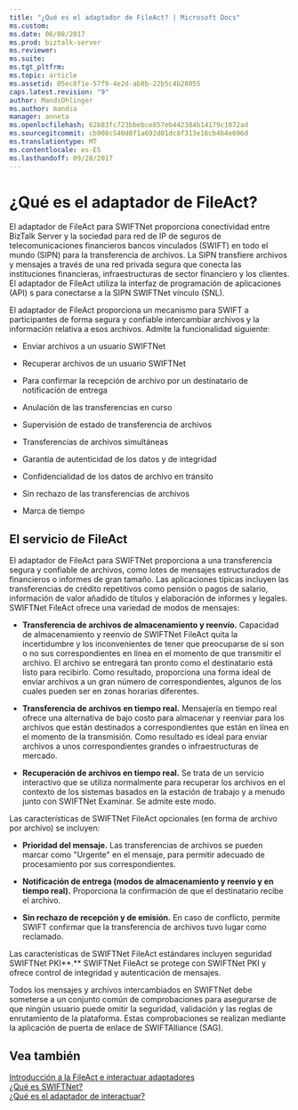```yaml
---
title: "¿Qué es el adaptador de FileAct? | Microsoft Docs"
ms.custom: 
ms.date: 06/08/2017
ms.prod: biztalk-server
ms.reviewer: 
ms.suite: 
ms.tgt_pltfrm: 
ms.topic: article
ms.assetid: 05ec8f1e-57f9-4e2d-ab8b-22b5c4b28055
caps.latest.revision: "9"
author: MandiOhlinger
ms.author: mandia
manager: anneta
ms.openlocfilehash: 62b83fc723bbebce857eb442384b14179c1072ad
ms.sourcegitcommit: cb908c540d8f1a692d01dc8f313e16cb4b4e696d
ms.translationtype: MT
ms.contentlocale: es-ES
ms.lasthandoff: 09/20/2017
---
```

# <a name="what-is-the-fileact-adapter"></a>¿Qué es el adaptador de FileAct?
El adaptador de FileAct para SWIFTNet proporciona conectividad entre BizTalk Server y la sociedad para red de IP de seguros de telecomunicaciones financieros bancos vinculados (SWIFT) en todo el mundo (SIPN) para la transferencia de archivos. La SIPN transfiere archivos y mensajes a través de una red privada segura que conecta las instituciones financieras, infraestructuras de sector financiero y los clientes. El adaptador de FileAct utiliza la interfaz de programación de aplicaciones (API) s para conectarse a la SIPN SWIFTNet vínculo (SNL).  
  
 El adaptador de FileAct proporciona un mecanismo para SWIFT a participantes de forma segura y confiable intercambiar archivos y la información relativa a esos archivos. Admite la funcionalidad siguiente:  
  
-   Enviar archivos a un usuario SWIFTNet  
  
-   Recuperar archivos de un usuario SWIFTNet  
  
-   Para confirmar la recepción de archivo por un destinatario de notificación de entrega  
  
-   Anulación de las transferencias en curso  
  
-   Supervisión de estado de transferencia de archivos  
  
-   Transferencias de archivos simultáneas  
  
-   Garantía de autenticidad de los datos y de integridad  
  
-   Confidencialidad de los datos de archivo en tránsito  
  
-   Sin rechazo de las transferencias de archivos  
  
-   Marca de tiempo  
  
## <a name="the-fileact-service"></a>El servicio de FileAct  
 El adaptador de FileAct para SWIFTNet proporciona a una transferencia segura y confiable de archivos, como lotes de mensajes estructurados de financieros o informes de gran tamaño. Las aplicaciones típicas incluyen las transferencias de crédito repetitivos como pensión o pagos de salario, información de valor añadido de títulos y elaboración de informes y legales. SWIFTNet FileAct ofrece una variedad de modos de mensajes:  
  
-   **Transferencia de archivos de almacenamiento y reenvío.** Capacidad de almacenamiento y reenvío de SWIFTNet FileAct quita la incertidumbre y los inconvenientes de tener que preocuparse de si son o no sus correspondientes en línea en el momento de que transmitir el archivo. El archivo se entregará tan pronto como el destinatario está listo para recibirlo. Como resultado, proporciona una forma ideal de enviar archivos a un gran número de correspondientes, algunos de los cuales pueden ser en zonas horarias diferentes.  
  
-   **Transferencia de archivos en tiempo real.** Mensajería en tiempo real ofrece una alternativa de bajo costo para almacenar y reenviar para los archivos que están destinados a correspondientes que están en línea en el momento de la transmisión. Como resultado es ideal para enviar archivos a unos correspondientes grandes o infraestructuras de mercado.  
  
-   **Recuperación de archivos en tiempo real.** Se trata de un servicio interactivo que se utiliza normalmente para recuperar los archivos en el contexto de los sistemas basados en la estación de trabajo y a menudo junto con SWIFTNet Examinar. Se admite este modo.  
  
 Las características de SWIFTNet FileAct opcionales (en forma de archivo por archivo) se incluyen:  
  
-   **Prioridad del mensaje.** Las transferencias de archivos se pueden marcar como "Urgente" en el mensaje, para permitir adecuado de procesamiento por sus correspondientes.  
  
-   **Notificación de entrega (modos de almacenamiento y reenvío y en tiempo real).** Proporciona la confirmación de que el destinatario recibe el archivo.  
  
-   **Sin rechazo de recepción y de emisión.** En caso de conflicto, permite SWIFT confirmar que la transferencia de archivos tuvo lugar como reclamado.  
  
 Las características de SWIFTNet FileAct estándares incluyen seguridad SWIFTNet PKI**.** SWIFTNet FileAct se protege con SWIFTNet PKI y ofrece control de integridad y autenticación de mensajes.  
  
 Todos los mensajes y archivos intercambiados en SWIFTNet debe someterse a un conjunto común de comprobaciones para asegurarse de que ningún usuario puede omitir la seguridad, validación y las reglas de enrutamiento de la plataforma. Estas comprobaciones se realizan mediante la aplicación de puerta de enlace de SWIFTAlliance (SAG).  
  
## <a name="see-also"></a>Vea también  
 [Introducción a la FileAct e interactuar adaptadores](../../adapters-and-accelerators/fileact-interact/getting-started-with-the-fileact-and-interact-adapters.md)   
 [¿Qué es SWIFTNet?](../../adapters-and-accelerators/fileact-interact/what-is-swiftnet.md)   
 [¿Qué es el adaptador de interactuar?](../../adapters-and-accelerators/fileact-interact/what-is-the-interact-adapter.md)